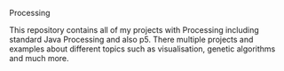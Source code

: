 Processing

This repository contains all of my projects with Processing including standard Java Processing and also p5. There multiple projects and examples about different topics such as visualisation, genetic algorithms and much more.
